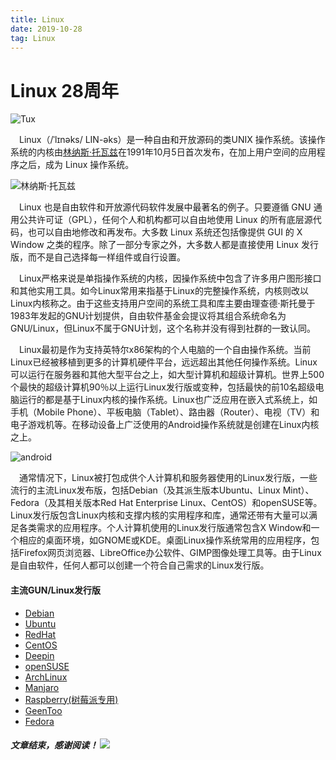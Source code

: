 ```yaml
---
title: Linux
date: 2019-10-28
tag: Linux
---
```

# Linux 28周年

![Tux](https://s2.ax1x.com/2019/10/21/KQduTg.png)

<!--more-->


&emsp;Linux（/ˈlɪnəks/ LIN-əks）是一种自由和开放源码的类UNIX 操作系统。该操作系统的内核由[林纳斯·托瓦兹](https://baike.baidu.com/item/%E6%9E%97%E7%BA%B3%E6%96%AF%C2%B7%E6%9C%AC%E7%BA%B3%E7%AC%AC%E5%85%8B%E7%89%B9%C2%B7%E6%89%98%E7%93%A6%E5%85%B9/1034429?fromtitle=%E6%9E%97%E7%BA%B3%E6%96%AF%C2%B7%E6%89%98%E7%93%A6%E5%85%B9&fromid=2122821&fr=aladdin)在1991年10月5日首次发布，在加上用户空间的应用程序之后，成为 Linux 操作系统。

![林纳斯·托瓦兹](https://s2.ax1x.com/2019/11/01/KH71je.jpg)

&emsp;Linux 也是自由软件和开放源代码软件发展中最著名的例子。只要遵循 GNU 通用公共许可证（GPL），任何个人和机构都可以自由地使用 Linux 的所有底层源代码，也可以自由地修改和再发布。大多数 Linux 系统还包括像提供 GUI 的 X Window 之类的程序。除了一部分专家之外，大多数人都是直接使用 Linux 发行版，而不是自己选择每一样组件或自行设置。

&emsp;Linux严格来说是单指操作系统的内核，因操作系统中包含了许多用户图形接口和其他实用工具。如今Linux常用来指基于Linux的完整操作系统，内核则改以Linux内核称之。由于这些支持用户空间的系统工具和库主要由理查德·斯托曼于1983年发起的GNU计划提供，自由软件基金会提议将其组合系统命名为GNU/Linux，但Linux不属于GNU计划，这个名称并没有得到社群的一致认同。

&emsp;Linux最初是作为支持英特尔x86架构的个人电脑的一个自由操作系统。当前Linux已经被移植到更多的计算机硬件平台，远远超出其他任何操作系统。Linux可以运行在服务器和其他大型平台之上，如大型计算机和超级计算机。世界上500个最快的超级计算机90％以上运行Linux发行版或变种，包括最快的前10名超级电脑运行的都是基于Linux内核的操作系统。Linux也广泛应用在嵌入式系统上，如手机（Mobile Phone）、平板电脑（Tablet）、路由器（Router）、电视（TV）和电子游戏机等。在移动设备上广泛使用的Android操作系统就是创建在Linux内核之上。

![android](https://s2.ax1x.com/2019/10/21/KQDWrt.png)

&emsp;通常情况下，Linux被打包成供个人计算机和服务器使用的Linux发行版，一些流行的主流Linux发布版，包括Debian（及其派生版本Ubuntu、Linux Mint）、Fedora（及其相关版本Red Hat Enterprise Linux、CentOS）和openSUSE等。Linux发行版包含Linux内核和支撑内核的实用程序和库，通常还带有大量可以满足各类需求的应用程序。个人计算机使用的Linux发行版通常包含X Window和一个相应的桌面环境，如GNOME或KDE。桌面Linux操作系统常用的应用程序，包括Firefox网页浏览器、LibreOffice办公软件、GIMP图像处理工具等。由于Linux是自由软件，任何人都可以创建一个符合自己需求的Linux发行版。

#### 主流GUN/Linux发行版
+ [Debian](https://www.debian.org/index.zh-cn.html)
+ [Ubuntu](https://cn.ubuntu.com/)
+ [RedHat](https://www.redhat.com/en/global/china)
+ [CentOS](https://www.centos.org/download/)
+ [Deepin](https://www.deepin.org/)
+ [openSUSE](https://software.opensuse.org/)
+ [ArchLinux](https://www.archlinux.org/)
+ [Manjaro](https://manjaro.org/)
+ [Raspberry(树莓派专用)](https://www.raspberrypi.org/downloads/raspbian/)
+ [GeenToo](https://www.gentoo.org/)
+ [Fedora](https://getfedora.org/zh_CN/)

##### 文章结束，感谢阅读！ ![](https://s2.ax1x.com/2019/09/11/ndFEZt.gif)